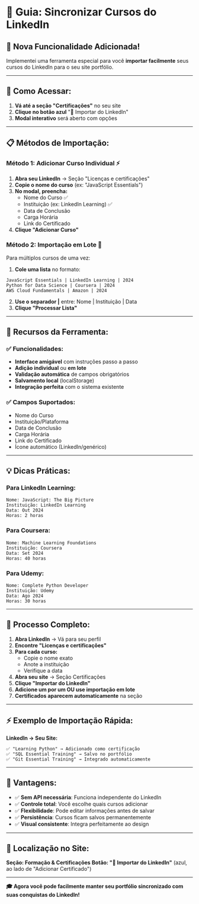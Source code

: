 # 📘 Guia: Sincronizar Cursos do LinkedIn

## 🎯 **Nova Funcionalidade Adicionada!**

Implementei uma ferramenta especial para você **importar facilmente** seus cursos do LinkedIn para o seu site portfólio.

---

## 🔗 **Como Acessar:**

1. **Vá até a seção "Certificações"** no seu site
2. **Clique no botão azul** "📘 Importar do LinkedIn"
3. **Modal interativo** será aberto com opções

---

## 📋 **Métodos de Importação:**

### **Método 1: Adicionar Curso Individual** ⚡

1. **Abra seu LinkedIn** → Seção "Licenças e certificações"
2. **Copie o nome do curso** (ex: "JavaScript Essentials")
3. **No modal, preencha:**
   - Nome do Curso ✅
   - Instituição (ex: LinkedIn Learning) ✅
   - Data de Conclusão
   - Carga Horária
   - Link do Certificado
4. **Clique "Adicionar Curso"**

### **Método 2: Importação em Lote** 📝

Para múltiplos cursos de uma vez:

1. **Cole uma lista** no formato:
```
JavaScript Essentials | LinkedIn Learning | 2024
Python for Data Science | Coursera | 2024
AWS Cloud Fundamentals | Amazon | 2024
```

2. **Use o separador |** entre: Nome | Instituição | Data
3. **Clique "Processar Lista"**

---

## 🎨 **Recursos da Ferramenta:**

### ✅ **Funcionalidades:**
- **Interface amigável** com instruções passo a passo
- **Adição individual** ou **em lote**
- **Validação automática** de campos obrigatórios
- **Salvamento local** (localStorage)
- **Integração perfeita** com o sistema existente

### ✅ **Campos Suportados:**
- Nome do Curso
- Instituição/Plataforma
- Data de Conclusão
- Carga Horária
- Link do Certificado
- Ícone automático (LinkedIn/genérico)

---

## 💡 **Dicas Práticas:**

### **Para LinkedIn Learning:**
```
Nome: JavaScript: The Big Picture
Instituição: LinkedIn Learning
Data: Out 2024
Horas: 2 horas
```

### **Para Coursera:**
```
Nome: Machine Learning Foundations
Instituição: Coursera
Data: Set 2024
Horas: 40 horas
```

### **Para Udemy:**
```
Nome: Complete Python Developer
Instituição: Udemy
Data: Ago 2024
Horas: 30 horas
```

---

## 🚀 **Processo Completo:**

1. **Abra LinkedIn** → Vá para seu perfil
2. **Encontre "Licenças e certificações"**
3. **Para cada curso:**
   - Copie o nome exato
   - Anote a instituição
   - Verifique a data
4. **Abra seu site** → Seção Certificações
5. **Clique "Importar do LinkedIn"**
6. **Adicione um por um OU use importação em lote**
7. **Certificados aparecem automaticamente** na seção

---

## ⚡ **Exemplo de Importação Rápida:**

**LinkedIn → Seu Site:**
```
✅ "Learning Python" → Adicionado como certificação
✅ "SQL Essential Training" → Salvo no portfólio
✅ "Git Essential Training" → Integrado automaticamente
```

---

## 🎯 **Vantagens:**

- ✅ **Sem API necessária**: Funciona independente do LinkedIn
- ✅ **Controle total**: Você escolhe quais cursos adicionar
- ✅ **Flexibilidade**: Pode editar informações antes de salvar
- ✅ **Persistência**: Cursos ficam salvos permanentemente
- ✅ **Visual consistente**: Integra perfeitamente ao design

---

## 🔧 **Localização no Site:**

**Seção: Formação & Certificações**
**Botão: "📘 Importar do LinkedIn"** (azul, ao lado de "Adicionar Certificado")

---

**🎓 Agora você pode facilmente manter seu portfólio sincronizado com suas conquistas do LinkedIn!**
